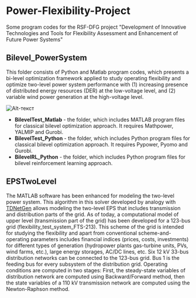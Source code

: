 # Power-Flexibility-Project
Some program codes for the RSF-DFG project "Development of Innovative Technologies and Tools for Flexibility Assessment and Enhancement of Future Power Systems"

## Bilevel_PowerSystem 

This folder consists of Python and Matlab program codes, which presents a bi-level optimization framework applied to study operating flexibility and optimize two-level power system performance with (1) increasing presence of distributed energy resources (DER) at the low-voltage level, and (2) variable wind power generation at the high-voltage level.

![Alt-текст](https://www.dropbox.com/s/lr84auynxpx14nh/Flex.png?dl=0)


* **BilevelTest_Matlab** - the folder, which includes MATLAB program files for classical bilevel optimization approach. It requires Mathpower, YALMIP and Gurobi. 
* **BilevelTest_Python** - the folder, which includes Python program files for classical bilevel optimization approach. It requires Pypower, Pyomo and Gurobi.
* **BilevelRL_Python** - the folder, which includes Python program files for bilevel reinforcement learning approach.


##  EPSTwoLevel
The MATLAB software has been enhanced for modeling the two-level power system. This algorithm in this solver developed by analogy with [TDNetGen](https://github.com/apetros/TDNetGen) allows modeling the two-level EPS that includes transmission and distribution parts of the grid.  As of today, a computational model of upper level (transmission part of the grid) has been developed for a 123-bus grid (flexibility_test_system_FTS-213). This scheme of the grid is intended for studying the flexibility and apart from  conventional scheme-and-operating parameters includes financial indices (prices, costs, investments) for different types of generation (hydropower plants gas-turbine units, PVs, wind farms, etc.), large energy storages, AC/DC lines, etc. Six 12 kV 33-bus distribution networks can be connected to the 123-bus grid. 
Bus 1 is the feeding bus for every subsystem of the distribution grid.  Operating conditions are computed in two stages: First, the steady-state variables of distribution network are computed using Backward/Forward method, then the state variables of a 110 kV transmission network are computed using the Newton-Raphson method.   
